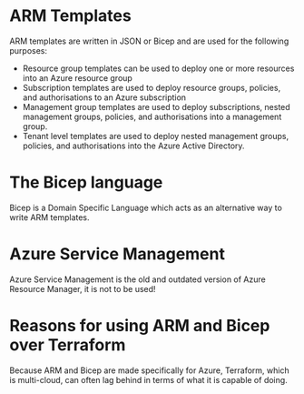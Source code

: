# ARM Templates

ARM templates are written in JSON or Bicep and are used for the following purposes:

- Resource group templates can be used to deploy one or more resources into an Azure resource group
- Subscription templates are used to deploy resource groups, policies, and authorisations to an Azure subscription
- Management group templates are used to deploy subscriptions, nested management groups, policies, and authorisations into a management group.
- Tenant level templates are used to deploy nested management groups, policies, and authorisations into the Azure Active Directory.

# The Bicep language

Bicep is a Domain Specific Language which acts as an alternative way to write ARM templates.

# Azure Service Management 

Azure Service Management is the old and outdated version of Azure Resource Manager, it is not to be used!

# Reasons for using ARM and Bicep over Terraform

Because ARM and Bicep are made specifically for Azure, Terraform, which is multi-cloud, can often lag behind in terms of what it is capable of doing.

